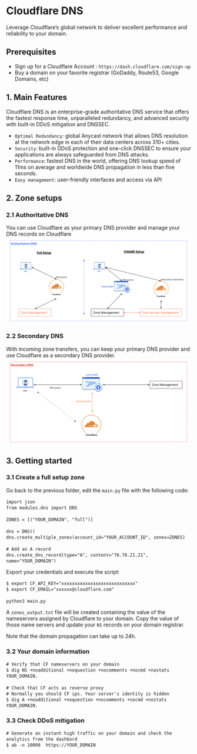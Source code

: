 
# Cloudflare DNS

Leverage Cloudflare’s global network to deliver excellent performance and reliability to your domain. 


## Prerequisites

*  Sign up for a Cloudflare Account : `https://dash.cloudflare.com/sign-up`
*  Buy a domain on your favorite registrar (GoDaddy, Route53, Google Domains, etc)


## 1. Main Features
Cloudflare DNS is an enterprise-grade authoritative DNS service that offers the fastest response time, unparalleled redundancy, and advanced security with built-in DDoS mitigation and DNSSEC.
* `Optimal Redundancy`: global Anycast network that allows DNS resolution at the network edge in each of their data centers across 310+ cities.
* `Security`:  built-in DDoS protection and one-click DNSSEC to ensure your applications are always safeguarded from DNS attacks.
* `Performance`: fastest DNS in the world, offering DNS lookup speed of 11ms on average and worldwide DNS propagation in less than five seconds.
* `Easy management`: user-friendly interfaces and access via API

## 2. Zone setups
### 2.1 Authoritative DNS
You can use Cloudflare as your primary DNS provider and manage your DNS records on Cloudflare
![Primary DNS](../assets/auth_dns.png)

### 2.2 Secondary DNS
With incoming zone transfers, you can keep your primary DNS provider and use Cloudflare as a secondary DNS provider.
![Secondary DNS](../assets/secondary_dns.png)

## 3. Getting started

### 3.1 Create a full setup zone
Go back to the previous folder, edit the `main.py` file with the following code:
```
import json
from modules.dns import DNS

ZONES = [("YOUR_DOMAIN", "full")]

dns = DNS()
dns.create_multiple_zones(account_id="YOUR_ACCOUNT_ID", zones=ZONES)

# Add an A record
dns.create_dns_record(type="A", content="76.76.21.21", name="YOUR_DOMAIN") 
```

Export your credentials and execute the script:
```
$ export CF_API_KEY="xxxxxxxxxxxxxxxxxxxxxxxxxxxx"
$ export CF_EMAIL="xxxxxx@cloudflare.com"

python3 main.py
```

A `zones_output.txt` file will be created containing the value of the nameservers assigned by Cloudflare to your domain. 
Copy the value of those name servers and update your `NS` records on your domain registrar.

Note that the domain propagation can take up to 24h.

### 3.2 Your domain information
```
# Verify that CF nameservers on your domain
$ dig NS +noadditional +noquestion +nocomments +nocmd +nostats YOUR_DOMAIN.

# Check that CF acts as reverse proxy 
# Normally you should CF ips. Your server's identity is hidden
$ dig A +noadditional +noquestion +nocomments +nocmd +nostats YOUR_DOMAIN.
```

### 3.3 Check DDoS mitigation
```
# Generate an instant high traffic on your domain and check the analytics from the dashbord
$ ab -n 10000  https://YOUR_DOMAIN
```